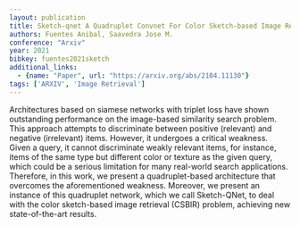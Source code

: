 ```yaml
---
layout: publication
title: Sketch-qnet A Quadruplet Convnet For Color Sketch-based Image Retrieval
authors: Fuentes Anibal, Saavedra Jose M.
conference: "Arxiv"
year: 2021
bibkey: fuentes2021sketch
additional_links:
  - {name: "Paper", url: "https://arxiv.org/abs/2104.11130"}
tags: ['ARXIV', 'Image Retrieval']
---
```

<p>Architectures based on siamese networks with triplet loss have shown
outstanding performance on the image-based similarity search problem.
This approach attempts to discriminate between positive (relevant) and
negative (irrelevant) items. However, it undergoes a critical weakness.
Given a query, it cannot discriminate weakly relevant items, for
instance, items of the same type but different color or texture as the
given query, which could be a serious limitation for many real-world
search applications. Therefore, in this work, we present a
quadruplet-based architecture that overcomes the aforementioned
weakness. Moreover, we present an instance of this quadruplet network,
which we call Sketch-QNet, to deal with the color sketch-based image
retrieval (CSBIR) problem, achieving new state-of-the-art results.</p>
